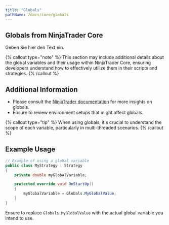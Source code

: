 ```yaml
---
title: "Globals"
pathName: /docs/core/globals
---
```


## Globals from NinjaTrader Core

Geben Sie hier den Text ein.

{% callout type="note" %}
This section may include additional details about the global variables and their usage within NinjaTrader Core, ensuring developers understand how to effectively utilize them in their scripts and strategies.
{% /callout %}

## Additional Information

- Please consult the [NinjaTrader documentation](/docs/) for more insights on globals.
- Ensure to review environment setups that might affect globals.

{% callout type="tip" %}
When using globals, it's crucial to understand the scope of each variable, particularly in multi-threaded scenarios.
{% /callout %}

## Example Usage

```csharp
// Example of using a global variable
public class MyStrategy : Strategy
{
    private double myGlobalVariable;

    protected override void OnStartUp()
    {
        myGlobalVariable = Globals.MyGlobalValue; 
    }
}
```

Ensure to replace `Globals.MyGlobalValue` with the actual global variable you intend to use.